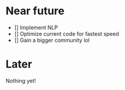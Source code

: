 # Near future
 - [] Implement NLP
 - [] Optimize current code for fastest speed
 - [] Gain a bigger community lol

# Later
Nothing yet!

